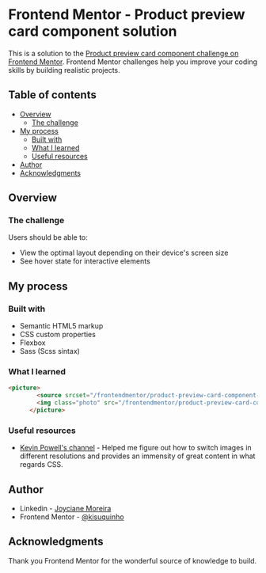 # Frontend Mentor - Product preview card component solution

This is a solution to the [Product preview card component challenge on Frontend Mentor](https://www.frontendmentor.io/challenges/product-preview-card-component-GO7UmttRfa). Frontend Mentor challenges help you improve your coding skills by building realistic projects. 

## Table of contents

- [Overview](#overview)
  - [The challenge](#the-challenge)
- [My process](#my-process)
  - [Built with](#built-with)
  - [What I learned](#what-i-learned)
  - [Useful resources](#useful-resources)
- [Author](#author)
- [Acknowledgments](#acknowledgments)

## Overview

### The challenge

Users should be able to:

- View the optimal layout depending on their device's screen size
- See hover state for interactive elements

## My process

### Built with

- Semantic HTML5 markup
- CSS custom properties
- Flexbox
- Sass (Scss sintax)

### What I learned

```html
<picture>
        <source srcset="/frontendmentor/product-preview-card-component-main/images/image-product-desktop.jpg" media="(min-width: 720px)">
        <img class="photo" src="/frontendmentor/product-preview-card-component-main/images/image-product-mobile.jpg" alt="">
      </picture>
```

### Useful resources

- [Kevin Powell's channel](https://www.youtube.com/@KevinPowell) - Helped me figure out how to switch images in different resolutions and provides an immensity of great content in what regards CSS.

## Author

- Linkedin - [Joyciane Moreira](https://www.linkedin.com/in/joyciane/)
- Frontend Mentor - [@kisuquinho](https://www.frontendmentor.io/profile/kisuquinho)

## Acknowledgments

Thank you Frontend Mentor for the wonderful source of knowledge to build.